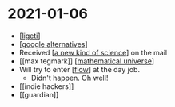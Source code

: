 # 2021-01-06

- [[ligeti]]
- [[google alternatives]]
- Received [[a new kind of science]] on the mail
- [[max tegmark]] [[mathematical universe]]
- Will try to enter [[flow]] at the day job.
  - Didn't happen. Oh well!
- [[indie hackers]]
- [[guardian]]

[//begin]: # "Autogenerated link references for markdown compatibility"
[ligeti]: ../ligeti "Ligeti"
[google alternatives]: ../google-alternatives "Google Alternatives"
[a new kind of science]: ../a-new-kind-of-science "A New Kind of Science"
[mathematical universe]: ../mathematical-universe "Mathematical Universe"
[flow]: ../flow "Flow"
[//end]: # "Autogenerated link references"